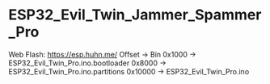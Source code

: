 # ESP32_Evil_Twin_Jammer_Spammer_Pro
Web Flash: https://esp.huhn.me/
Offset 	-> 	Bin
0x1000 	-> 	ESP32_Evil_Twin_Pro.ino.bootloader
0x8000 	-> 	ESP32_Evil_Twin_Pro.ino.partitions
0x10000 -> 	ESP32_Evil_Twin_Pro.ino
